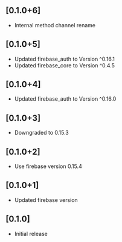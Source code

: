 ## [0.1.0+6]

* Internal method channel rename

## [0.1.0+5]

* Updated firebase_auth to Version ^0.16.1
* Updated firebase_core to Version ^0.4.5

## [0.1.0+4]

* Updated firebase_auth to Version ^0.16.0

## [0.1.0+3]

* Downgraded to 0.15.3

## [0.1.0+2]

* Use firebase version 0.15.4

## [0.1.0+1]

* Updated firebase version

## [0.1.0]

* Initial release
